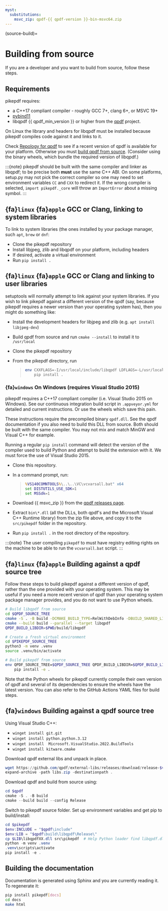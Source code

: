 ```yaml
---
myst:
  substitutions:
    msvc_zip: qpdf-{{ qpdf-version }}-bin-msvc64.zip
---
```


(source-build)=

# Building from source

If you are a developer and you want to build from source, follow these steps.

## Requirements

pikepdf requires:

- a C++17 compliant compiler - roughly GCC 7+, clang 6+, or MSVC 19+
- [pybind11](https://github.com/pybind/pybind11)
- libqpdf {{ qpdf_min_version }} or higher from the
  [qpdf](https://qpdf.org) project.

On Linux the library and headers for libqpdf must be installed because pikepdf
compiles code against it and links to it.

Check [Repology for qpdf](https://repology.org/project/qpdf/badges) to
see if a recent version of qpdf is available for your platform. Otherwise you
must
[build qpdf from source](https://github.com/qpdf/qpdf?tab=readme-ov-file#building-from-source-distribution-on-unixlinux).
(Consider using the binary wheels, which bundle the required version of
libqpdf.)

:::{note}
pikepdf should be built with the same compiler and linker as libqpdf; to be
precise both **must** use the same C++ ABI. On some platforms, setup.py may
not pick the correct compiler so one may need to set environment variables
`CC` and `CXX` to redirect it. If the wrong compiler is selected,
`import pikepdf._core` will throw an `ImportError` about a missing
symbol.
:::

## {fa}`linux` {fa}`apple` GCC or Clang, linking to system libraries

To link to system libraries (the ones installed by your package manager, such
`apt`, `brew` or `dnf`:

- Clone the pikepdf repository
- Install libjpeg, zlib and libqpdf on your platform, including headers
- If desired, activate a virtual environment
- Run `pip install .`

## {fa}`linux` {fa}`apple` GCC or Clang and linking to user libraries

setuptools will normally attempt to link against your system libraries.
If you wish to link pikepdf against a different version of the qpdf (say,
because pikepdf requires a newer version than your operating system has),
then you might do something like:

- Install the development headers for libjpeg and zlib (e.g. `apt install libjpeg-dev`)

- Build qpdf from source and run `cmake --install` to install it to `/usr/local`

- Clone the pikepdf repository

- From the pikepdf directory, run

  > ```bash
  > env CXXFLAGS=-I/usr/local/include/libqpdf LDFLAGS=-L/usr/local/lib  \
  >     pip install .
  > ```

### {fa}`windows` On Windows (requires Visual Studio 2015)

pikepdf requires a C++17 compliant compiler (i.e. Visual Studio 2015 on
Windows). See our continuous integration build script in `.appveyor.yml`
for detailed and current instructions. Or use the wheels which save this pain.

These instructions require the precompiled binary `qpdf.dll`. See the qpdf
documentation if you also need to build this DLL from source. Both should be
built with the same compiler. You may not mix and match MinGW and Visual C++
for example.

Running a regular `pip install` command will detect the
version of the compiler used to build Python and attempt to build the
extension with it. We must force the use of Visual Studio 2015.

- Clone this repository.

- In a command prompt, run:

  > ```bat
  > %VS140COMNTOOLS%\..\..\VC\vcvarsall.bat" x64
  > set DISTUTILS_USE_SDK=1
  > set MSSdk=1
  > ```

- Download {{ msvc_zip }} from the [qpdf releases page](https://github.com/qpdf/qpdf/releases).

- Extract `bin\*.dll` (all the DLLs, both qpdf's and the Microsoft Visual C++
  Runtime library) from the zip file above, and copy it to the `src/pikepdf`
  folder in the repository.

- Run `pip install .` in the root directory of the repository.

:::{note}
The user compiling `pikepdf` to must have registry editing rights on the
machine to be able to run the `vcvarsall.bat` script.
:::

## {fa}`linux` {fa}`apple` Building against a qpdf source tree

Follow these steps to build pikepdf against a different version of qpdf, rather than
the one provided with your operating system. This may be useful if you need a more
recent version of qpdf than your operating system package manager provides, and you
do not want to use Python wheels.

```bash
# Build libqpdf from source
cd $QPDF_SOURCE_TREE
cmake -S . -B build -DCMAKE_BUILD_TYPE=RelWithDebInfo -DBUILD_SHARED_LIBS=ON
cmake --build build --parallel --target libqpdf
QPDF_BUILD_LIBDIR=$PWD/build/libqpdf

# Create a fresh virtual environment
cd $PIKEPDF_SOURCE_TREE
python3 -m venv .venv
source .venv/bin/activate

# Build pikepdf from source
env QPDF_SOURCE_TREE=$QPDF_SOURCE_TREE QPDF_BUILD_LIBDIR=$QPDF_BUILD_LIBDIR \
    pip install -e .
```

Note that the Python wheels for pikepdf currently compile their own version of
qpdf and several of its dependencies to ensure the wheels have the latest version.
You can also refer to the GitHub Actions YAML files for build steps.

## {fa}`windows` Building against a qpdf source tree

Using Visual Studio C++:

- `winget install git.git`
- `winget install python.python.3.12`
- `winget install  Microsoft.VisualStudio.2022.BuildTools`
- `winget install kitware.cmake`

Download qpdf external libs and unpack in place.

```powershell
wget https://github.com/qpdf/external-libs/releases/download/release-$version/qpdf-external-libs-bin.zip -Outfile libs.zip
expand-archive -path libs.zip -destinationpath .
```

Download qpdf and build from source using:

```powershell
cd $qpdf
cmake -S . -B build
cmake --build build --config Release
```

Switch to pikepdf source folder. Set up environment variables and get pip to build/install:

```powershell
cd $pikepdf
$env:INCLUDE = "$qpdf\include"
$env:LIB = "$qpdf\build\libqpdf\Release\"
cp $LIB\libqpdfXX.dll src\pikepdf  # Help Python loader find libqpdf.dll
python -m venv .venv
.venv\scripts\activate
pip install -e .
```

## Building the documentation

Documentation is generated using Sphinx and you are currently reading it. To
regenerate it:

```bash
pip install pikepdf[docs]
cd docs
make html
```
